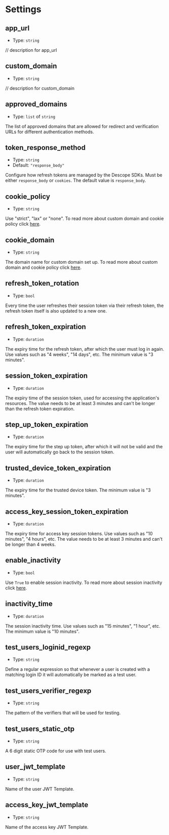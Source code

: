 
Settings
========



app_url
-------

- Type: `string` 

// description for app_url



custom_domain
-------------

- Type: `string` 

// description for custom_domain



approved_domains
----------------

- Type: `list` of `string` 

The list of approved domains that are allowed for redirect and verification URLs
for different authentication methods.



token_response_method
---------------------

- Type: `string` 
- Default: `"response_body"`

Configure how refresh tokens are managed by the Descope SDKs. Must be either `response_body`
or `cookies`. The default value is `response_body`.



cookie_policy
-------------

- Type: `string` 

Use "strict", "lax" or "none". To read more about custom domain and cookie policy
click [here](https://docs.descope.com/how-to-deploy-to-production/custom-domain).



cookie_domain
-------------

- Type: `string` 

The domain name for custom domain set up. To read more about custom domain and
cookie policy click [here](https://docs.descope.com/how-to-deploy-to-production/custom-domain).



refresh_token_rotation
----------------------

- Type: `bool` 

Every time the user refreshes their session token via their refresh token, the
refresh token itself is also updated to a new one.



refresh_token_expiration
------------------------

- Type: `duration` 

The expiry time for the refresh token, after which the user must log in again. Use values
such as "4 weeks", "14 days", etc. The minimum value is "3 minutes".



session_token_expiration
------------------------

- Type: `duration` 

The expiry time of the session token, used for accessing the application's resources. The value
needs to be at least 3 minutes and can't be longer than the refresh token expiration.



step_up_token_expiration
------------------------

- Type: `duration` 

The expiry time for the step up token, after which it will not be valid and the user will
automatically go back to the session token.



trusted_device_token_expiration
-------------------------------

- Type: `duration` 

The expiry time for the trusted device token. The minimum value is "3 minutes".



access_key_session_token_expiration
-----------------------------------

- Type: `duration` 

The expiry time for access key session tokens. Use values such as "10 minutes", "4 hours", etc. The
value needs to be at least 3 minutes and can't be longer than 4 weeks.



enable_inactivity
-----------------

- Type: `bool` 

Use `True` to enable session inactivity. To read more about session inactivity
click [here](https://docs.descope.com/project-settings#session-inactivity).



inactivity_time
---------------

- Type: `duration` 

The session inactivity time. Use values such as "15 minutes", "1 hour", etc. The minimum
value is "10 minutes".



test_users_loginid_regexp
-------------------------

- Type: `string` 

Define a regular expression so that whenever a user is created with a matching login ID it will
automatically be marked as a test user.



test_users_verifier_regexp
--------------------------

- Type: `string` 

The pattern of the verifiers that will be used for testing.



test_users_static_otp
---------------------

- Type: `string` 

A 6 digit static OTP code for use with test users.



user_jwt_template
-----------------

- Type: `string` 

Name of the user JWT Template.



access_key_jwt_template
-----------------------

- Type: `string` 

Name of the access key JWT Template.

